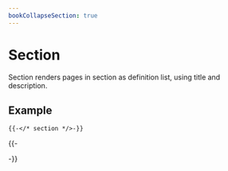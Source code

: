 ```yaml
---
bookCollapseSection: true
---
```


# Section

Section renders pages in section as definition list, using title and description.

## Example

```tpl
{{-</* section */>-}}
```

{{-<section>-}}
